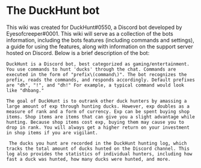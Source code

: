 # The DuckHunt bot

   This wiki was created for DuckHunt\#0550, a Discord bot developed by Eyesofcreeper\#0001. This wiki will serve as a collection of the bots information, including the bots features \(including commands and settings\), a guide for using the features, along with information on the support server hosted on Discord. Below is a brief description of the bot:  
  
    DuckHunt is a Discord bot, best categorized as gaming/entertainment. You use commands to hunt 'ducks' through the chat. Commands are executed in the form of "prefix\(command\)". The bot recognizes the prefix, reads the commands, and responds accordingly. Default prefixes are "dh", "!", and "dh!" For example, a typical command would look like "dhbang."

    The goal of DuckHunt is to outrank other duck hunters by amassing a large amount of exp through hunting ducks. However, exp doubles as a measure of rank and a form of currency. Exp can be spent buying shop items. Shop items are items that can give you a slight advantage while hunting. Because shop items cost exp, buying them may cause you to drop in rank. You will always get a higher return on your investment in shop items if you are vigilant. 

     The ducks you hunt are recorded in the DuckHunt hunting log, which tracks the total amount of ducks hunted on the Discord channel. This log also provides the statistics of individual hunters, including how fast a duck was hunted, how many ducks were hunted, and more. 


